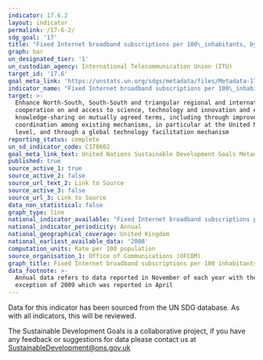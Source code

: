 ```yaml
---
indicator: 17.6.2
layout: indicator
permalink: /17-6-2/
sdg_goal: '17'
title: "Fixed Internet broadband subscriptions per 100\_inhabitants, by speed"
graph: bar
un_designated_tier: '1'
un_custodian_agency: International Telecommunication Union (ITU)
target_id: '17.6'
goal_meta_link: 'https://unstats.un.org/sdgs/metadata/files/Metadata-17-06-02.pdf'
indicator_name: "Fixed Internet broadband subscriptions per 100\_inhabitants, by speed"
target: >-
  Enhance North-South, South-South and triangular regional and international
  cooperation on and access to science, technology and innovation and enhance
  knowledge-sharing on mutually agreed terms, including through improved
  coordination among existing mechanisms, in particular at the United Nations
  level, and through a global technology facilitation mechanism
reporting_status: complete
un_sd_indicator_code: C170602
goal_meta_link_text: United Nations Sustainable Development Goals Metadata (pdf 468kB)
published: true
source_active_1: true
source_active_2: false
source_url_text_2: Link to Source
source_active_3: false
source_url_3: Link to Source
data_non_statistical: false
graph_type: line
national_indicator_available: "Fixed Internet broadband subscriptions per 100\_inhabitants"
national_indicator_periodicity: Annual
national_geographical_coverage: United Kingdom
national_earliest_available_data: '2008'
computation_units: Rate per 100 population
source_organisation_1: Office of Communications (OFCOM)
graph_title: Fixed Internet broadband subscriptions per 100 inhabitants
data_footnote: >-
  Annual data refers to data reported in November of each year with the
  exception of 2009 which was reported in April
---
```


Data for this indicator has been sourced from the UN SDG database. As with all indicators, this will be reviewed.

The Sustainable Development Goals is a collaborative project, if you have any feedback or suggestions for data please contact us at <SustainableDevelopment@ons.gov.uk>  

